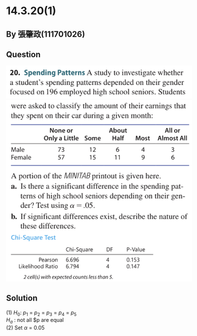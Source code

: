 # 14.3.20(1)

## By 張肇政(111701026)

## Question
![image](https://github.com/HWTeng-Course/202402-Statistics/blob/main/Images/14.3.20.1.png)
![image](https://github.com/HWTeng-Course/202402-Statistics/blob/main/Images/14.3.20.2.png)

## Solution
(1) 
$H_0$: $p_1$ = $p_2$ = $p_3$ = $p_4$ = $p_5$ \
$H_a$ : not all $p are equal\
(2)
Set $\alpha$ = 0.05
